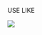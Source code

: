 USE LIKE

<img src="https://raw.github.com/dillon-smith-us/svghosting/main/logo.svg?sanitize=true"/>
